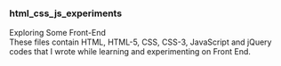 ### html_css_js_experiments
Exploring Some Front-End <br/>
These files contain HTML, HTML-5, CSS, CSS-3, JavaScript and jQuery codes that I wrote while learning and experimenting on Front End.
